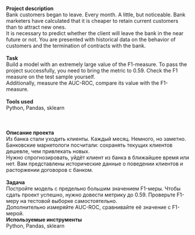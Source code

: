 **Project description**\
Bank customers began to leave. Every month. A little, but noticeable. Bank marketers have calculated that it is cheaper to retain current customers than to attract new ones.\
It is necessary to predict whether the client will leave the bank in the near future or not. You are presented with historical data on the behavior of customers and the termination of contracts with the bank.\
\
**Task**\
Build a model with an extremely large value of the F1-measure. To pass the project successfully, you need to bring the metric to 0.59. Check the F1 measure on the test sample yourself.\
Additionally, measure the AUC-ROC, compare its value with the F1-measure.\
\
**Tools used**\
Python, Pandas, sklearn\
\
\
\
**Описание проекта**\
Из банка стали уходить клиенты. Каждый месяц. Немного, но заметно. Банковские маркетологи посчитали: сохранять текущих клиентов дешевле, чем привлекать новых.\
Нужно спрогнозировать, уйдёт клиент из банка в ближайшее время или нет. Вам представлены исторические данные о поведении клиентов и расторжении договоров с банком.\
\
**Задача**\
Постройте модель с предельно большим значением F1-меры. Чтобы сдать проект успешно, нужно довести метрику до 0.59. Проверьте F1-меру на тестовой выборке самостоятельно.\
Дополнительно измеряйте AUC-ROC, сравнивайте её значение с F1-мерой.\
**Используемые инструменты**\
Python, Pandas, sklearn
